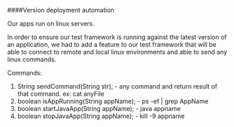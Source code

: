####Version deployment automation

Our apps run on linux servers. 

In order to ensure our test framework is running against the latest version of an 
application, we had to add a feature to our test framework that will be able to
connect to remote and local linux environments and able to send any linux commands.

Commands:
1. String sendCommand(String str);       - any command and return result of that command. ex: cat anyFile
2. boolean isAppRunning(String appName); - ps -ef | grep AppName
3. boolean startJavaApp(String appName); - java appname
4. boolean stopJavaApp(String appName);  - kill -9 appname